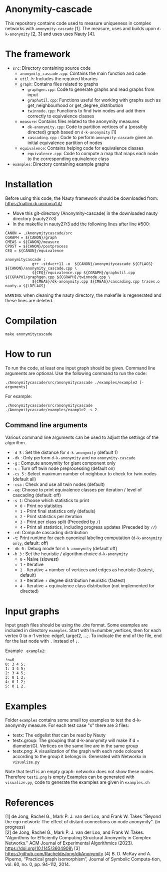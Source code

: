 # Anonymity-cascade
This repository contains code used to measure uniqueness in complex networks with `anonymity-cascade` [1].
The measure, uses and builds upon `d-k-anonymity` [2, 3] and uses uses Nauty [4].

# The framework
* `src`: Directory containing source code
  * `anonymity_cascade.cpp`: Contains the main function and code
  * `util.h`: Includes the required libraries
  * `graph`: Contains files related to graphs
      * `graphgen.cpp`: Code to generate graphs and read graphs from input
      * `graphutil.cpp`: Functions useful for working with graphs such as get_neighbourhood or get_degree_distribution
      * `twinnode.cpp`: Functions to find twin nodes and add them correctly to equivalence classes
  * `measure`: Contains files related to the anonymity measures
      * `dk-anonymity.cpp`: Code to partition vertices of a (possibly directed) graph based on `d-k-anonymity` [1]
      * `cascading.cpp` : Code to perform `anonymity-cascade` given an initial equivalence partition of nodes
  * `equivalence`: Contains helping code for equivalence classes
      * `equivalence.cpp`: Code to compute a map that maps each node to the corresponding equivalence class
* `examples`: Directory containing example graphs

# Installation
Before using this code, the Nauty framework should be downloaded from: https://pallini.di.uniroma1.it/
* Move this git-directory (Anonymity-cascade) in the downloaded nauty directory (nauty27r3)
* In the makefile in nauty27r3 add the following lines after line #500:

```
CANON = ./Anonymitycascade/src
CGRAPH = ${CANON}/graph
CMEAS = ${CANON}/measure
CPOST = ${CANON}/postprocess
CEQ = ${CANON}/equivalence

anonymitycascade :
			g++ -std=c++11 -o  ${CANON}/anonymitycascade ${CFLAGS} ${CANON}/anonymity_cascade.cpp \
			${CEQ}/equivalence.cpp ${CGRAPH}/graphutil.cpp ${CGRAPH}/graphgen.cpp ${CGRAPH}/twinnode.cpp \
			${CMEAS}/dk-anonymity.cpp ${CMEAS}/cascading.cpp traces.o nauty.a ${LDFLAGS}

```
`WARNING`: when cleaning the nauty directory, the makefile is regenerated and these lines are deleted.

# Compilation
```
make anonymitycascade 
```

# How to run
To run the code, at least one input graph should be given. Command line arguments are optional.
Use the following command to run the code:
```
./Anonymitycascade/src/anonymitycascade ./examples/example2 [-arguments]
```
For example:
```
./Anonymitycascade/src/anonymitycascade ./Anonymitycascade/examples/example2 -s 2
```

## Command line arguments
Various command line arguments can be used to adjust the settings of the algorithm.

* `-d 5` : Set the distance for `d-k-anonymity` (default 1)
* `-dk`  : Only perform `d-k-anonymity` and no `anonymity-cascade`
* `-g`   : Compute anonymity for giant component only 
* `-c` : Turn off twin node preprocessing (default on)
* `-cs 5` : Select maximum number of neighbour to check for twin nodes (default all)
* `-csa`  : Check and use all twin nodes (default)
* `-eq`: Choose to print equivalence classes per iteration / level of cascading (default: off)
* `-s 1`: Choose which statistics to print
    * `0` - Print no statistics
    * `1` - Print final statistics only (defauls)
    * `2` - Print statistics per iteration
    * `3` - Print per class split (Preceded by `/`)
    * `4` - Print all statistics, including progress updates (Preceded by `//`)
* `-cd`: Compute cascading distribution
* `-t`: Print runtime for each canonical labeling computation (`d-k-anonymity only`, default: off)
* `-db 0` : Debug mode for `d-k-anonymity` (default off)
* `-h 3` : Set the heuristic / algorithm choice `d-k-anonymity`
    * `0` - Naive (slowest)
    * `1` - Iterative
    * `2` - Iterative + number of vertices and edges as heuristic (fastest, default)
    * `3` - Iterative + degree distribution heuristic (fastest)
    * `4` - Iterative + equivalence class distribution (not implemented for directed)

# Input graphs

Input graph files should be using the .dre format. Some examples are included in directory `examples`.
Start with !n=number_vertices, then for each vertex 0 to n-1 vertex: edge1, target2, ...;. To indicate the end of the file, end for the last node with `.` instead of `;`.

Example ` example2`:

```
!n=6
0: 3 4 5;
1: 3 4 5;
2: 3 4 5;
3: 0 1 2;
4: 0 1 2;
5: 0 1 2.
```
# Examples
Folder `examples` contains some small toy examples to test the d-k-anonymity measure. For each test case "x" there are 3 files:
* testx: The edgelist that can be read by Nauty
* testx.group: The grouping that d-k-anonymity will make if d = diameter(G). Vertices on the same line are in the same group
* testx.png: A visualization of the graph with each node coloured according to the group it belongs in. Generated with Networkx in `visualize.py`

Note that test1 is an empty graph: networkx does not show these nodes. Therefore `test1.png` is empty
Examples can be generated with `visualize.py`, code to generate the examples are given in `examples.sh`

# References
[1] de Jong, Rachel G., Mark P. J. van der Loo, and Frank W. Takes "Beyond the ego network: The effect of distant connections on node anonymity". (in progress) \
[2] de Jong, Rachel G., Mark P. J. van der Loo, and Frank W. Takes. "Algorithms for Efficiently Computing Structural Anonymity in Complex Networks." ACM Journal of Experimental Algorithmics (2023). https://doi.org/10.1145/3604908\
[3] https://github.com/RacheldeJong/dkAnonymity
[4] B. D. McKay and A. Piperno, “Practical graph isomorphism”, Journal of Symbolic Computa-tion, vol. 60, no. 0, pp. 94–112, 2014. <br />
